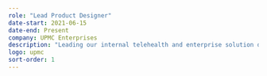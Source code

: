 ```yaml
---
role: "Lead Product Designer"
date-start: 2021-06-15
date-end: Present
company: UPMC Enterprises
description: "Leading our internal telehealth and enterprise solution design efforts. Building and formalizing processes for use across the department while also mentoring and aiding in evolving our UX maturity. Continuing to lead the design efforts for Vincent Payment Solutions and supporting design efforts for our Pharmacy team."
logo: upmc
sort-order: 1
---
```

